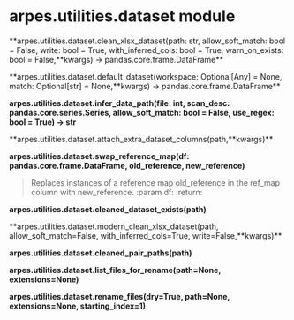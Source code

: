 # arpes.utilities.dataset module

**arpes.utilities.dataset.clean\_xlsx\_dataset(path: str,
allow\_soft\_match: bool = False, write: bool = True,
with\_inferred\_cols: bool = True, warn\_on\_exists: bool =
False,**kwargs) -\> pandas.core.frame.DataFrame\*\*

**arpes.utilities.dataset.default\_dataset(workspace: Optional\[Any\] =
None, match: Optional\[str\] = None,**kwargs) -\>
pandas.core.frame.DataFrame\*\*

**arpes.utilities.dataset.infer\_data\_path(file: int, scan\_desc:
pandas.core.series.Series, allow\_soft\_match: bool = False, use\_regex:
bool = True) -\>
str**

**arpes.utilities.dataset.attach\_extra\_dataset\_columns(path,**kwargs)\*\*

**arpes.utilities.dataset.swap\_reference\_map(df:
pandas.core.frame.DataFrame, old\_reference, new\_reference)**

> Replaces instances of a reference map old\_reference in the ref\_map
> column with new\_reference. :param df: :return:

**arpes.utilities.dataset.cleaned\_dataset\_exists(path)**

**arpes.utilities.dataset.modern\_clean\_xlsx\_dataset(path,
allow\_soft\_match=False, with\_inferred\_cols=True,
write=False,**kwargs)\*\*

**arpes.utilities.dataset.cleaned\_pair\_paths(path)**

**arpes.utilities.dataset.list\_files\_for\_rename(path=None,
extensions=None)**

**arpes.utilities.dataset.rename\_files(dry=True, path=None,
extensions=None, starting\_index=1)**
